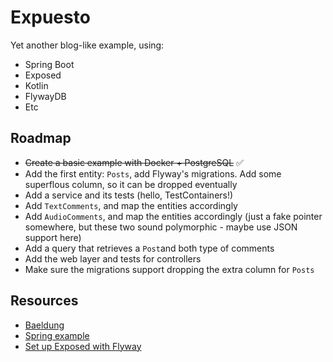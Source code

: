 # Expuesto

Yet another blog-like example, using:

- Spring Boot
- Exposed
- Kotlin
- FlywayDB
- Etc

## Roadmap

- <del>Create a basic example with Docker + PostgreSQL</del> ✅
- Add the first entity: `Posts`, add Flyway's migrations. Add some superflous column, so it can be dropped eventually
- Add a service and its tests (hello, TestContainers!)
- Add `TextComments`, and map the entities accordingly
- Add `AudioComments`, and map the entities accordingly (just a fake pointer somewhere, but these two sound polymorphic - maybe use JSON support here)
- Add a query that retrieves a `Post`and both type of comments
- Add the web layer and tests for controllers
- Make sure the migrations support dropping the extra column for `Posts`

## Resources

- [Baeldung](https://www.baeldung.com/kotlin/exposed-persistence)
- [Spring example](https://github.com/JetBrains/Exposed/tree/main/samples/exposed-spring)
- [Set up Exposed with Flyway](https://bettercoding.dev/kotlin/tutorial-exposed-generation-flyway/)

